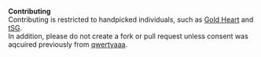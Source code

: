 **Contributing**  
Contributing is restricted to handpicked individuals, such as [Gold Heart](https://github.com/GoldHeartTheOne) and [tSG](https://github.com/tehSimulatorGamer).  
In addition, please do not create a fork or pull request unless consent was aqcuired previously from [qwertyaaa](https://github.com/mbqwertyaaa).
